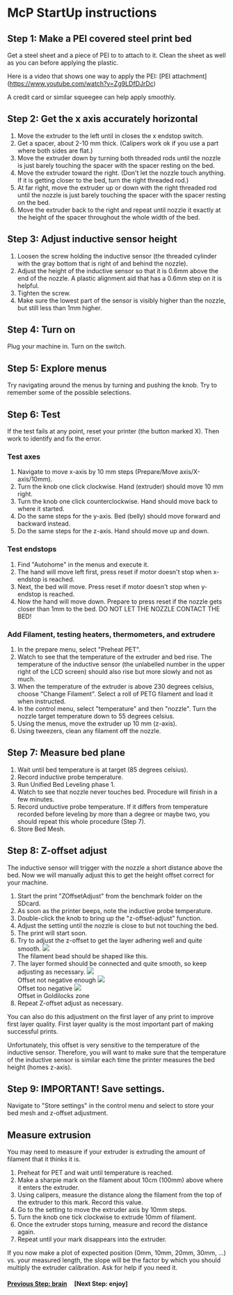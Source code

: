 # McP StartUp instructions

## Step 1: Make a PEI covered steel print bed

Get a steel sheet and a piece of PEI to to attach to it.  Clean the sheet as well as you can before applying the plastic.

Here is a video that shows one way to apply the PEI: [PEI attachment] (https://www.youtube.com/watch?v=Zg9LDfDJrDc)

A credit card or similar squeegee can help apply smoothly.

##  Step 2: Get the x axis accurately horizontal

1. Move the extruder to the left until in closes the x endstop switch.
1. Get a spacer, about 2-10 mm thick. (Calipers work ok if you use a part where both sides are flat.)
1. Move the extruder down by turning both threaded rods until the nozzle is just barely touching the spacer with the spacer resting on the bed.  
1. Move the extruder toward the right.  (Don't let the nozzle touch anything.  If it is getting closer to the bed, turn the right threaded rod.)
1. At far right, move the extruder up or down with the right threaded rod until the nozzle is just barely touching the spacer with the spacer resting on the bed.
1. Move the extruder back to the right and repeat until nozzle it exactly at the height of the spacer throughout the whole width of the bed.

##  Step 3: Adjust inductive sensor height

1. Loosen the screw holding the inductive sensor (the threaded cylinder with the gray bottom that is right of and behind the nozzle).
1. Adjust the height of the inductive sensor so that it is 0.6mm above the end of the nozzle.  A plastic alignment aid that has a 0.6mm step on it is helpful. 
1. Tighten the screw.
1. Make sure the lowest part of the sensor is visibly higher than the nozzle, but still less than 1mm higher.

## Step 4: Turn on

Plug your machine in.  Turn on the switch.

## Step 5: Explore menus

Try navigating around the menus by turning and pushing the knob.  Try to remember some of the possible selections.

## Step 6: Test 

If the test fails at any point, reset your printer (the button marked X).  Then work to identify and fix the error.

### Test axes

1. Navigate to move x-axis by 10 mm steps (Prepare/Move axis/X-axis/10mm).
1. Turn the knob one click clockwise.  Hand (extruder) should move 10 mm right.
1. Turn the knob one click counterclockwise.  Hand should move back to where it started.
1. Do the same steps for the y-axis.  Bed (belly) should move forward and backward instead.
1. Do the same steps for the z-axis.  Hand should move up and down.

### Test endstops

1. Find "Autohome" in the menus and execute it.  
1. The hand will move left first, press reset if motor doesn't stop when x-endstop is reached.
1. Next, the bed will move. Press reset if motor doesn't stop when y-endstop is reached.
1. Now the hand will move down. Prepare to press reset if the nozzle gets closer than 1mm to the bed.  DO NOT LET THE NOZZLE CONTACT THE BED!

### Add Filament, testing heaters, thermometers, and extrudere 

1. In the prepare menu, select "Preheat PET".
1. Watch to see that the temperature of the extruder and bed rise.  The temperature of the inductive sensor (the unlabelled number in the upper right of the LCD screen) should also rise but more slowly and not as much.
1. When the temperature of the extruder is above 230 degrees celsius, choose "Change Filament".  Select a roll of PETG filament and load it when instructed.
1. In the control menu, select "temperature" and then "nozzle".  Turn the nozzle target temperature down to 55 degrees celsius.
1. Using the menus, move the extruder up 10 mm (z-axis).
1. Using tweezers, clean any filament off the nozzle.

## Step 7: Measure bed plane

1. Wait until bed temperature is at target (85 degrees celsius).
1. Record inductive probe temperature.
1. Run Unified Bed Leveling phase 1.
1. Watch to see that nozzle never touches bed.  Procedure will finish in a few minutes.
1. Record unductive probe temperature.  If it differs from temperature recorded before leveling by more than a degree or maybe two, you should repeat this whole procedure (Step 7).
1. Store Bed Mesh.

## Step 8: Z-offset adjust

The inductive sensor will trigger with the nozzle a short distance above the bed.  Now we will manually adjust this to get the height offset correct for your machine.

1. Start the print "ZOffsetAdjust" from the benchmark folder on the SDcard.
1. As soon as the printer beeps, note the inductive probe temperature.
1. Double-click the knob to bring up the "z-offset-adjust" function.
1. Adjust the setting until the nozzle is close to but not touching the bed.
1. The print will start soon.
1. Try to adjust the z-offset to get the layer adhering well and quite smooth. 
![](img/first_layer_crosssection.png)\
The filament bead should be shaped like this.
1. The layer formed should be connected and quite smooth, so keep adjusting as necessary.
![](img/NozzleTooHigh.jpg)\
Offset not negative enough
![](img/NozzleTooLow.jpg)\
Offset too negative
![](img/NozzleHeightPerfect.jpg)\
Offset in Goldilocks zone
1. Repeat Z-offset adjust as necessary.

You can also do this adjustment on the first layer of any print to improve first layer quality.  First layer quality is the most important part of making successful prints.

Unfortunately, this offset is very sensitive to the temperature of the inductive sensor.  Therefore, you will want to make sure that the temperature of the inductive sensor is similar each time the printer measures the bed height (homes z-axis).

## Step 9: IMPORTANT! Save settings.

Navigate to "Store settings" in the control menu and select to store your bed mesh and z-offset adjustment.

## Measure extrusion

You may need to measure if your extruder is extruding the amount of filament that it thinks it is.

1. Preheat for PET and wait until temperature is reached.
1. Make a sharpie mark on the filament about 10cm (100mm) above where it enters the extruder.
1. Using calipers, measure the distance along the filament from the top of the extruder to this mark. Record this value.
1. Go to the setting to move the extruder axis by 10mm steps.
1. Turn the knob one tick clockwise to extrude 10mm of filament.
1. Once the extruder stops turning, measure and record the distance again.
1. Repeat until your mark disappears into the extruder.

If you now make a plot of expected position (0mm, 10mm, 20mm, 30mm, ...) vs. your measured length, the slope will be the factor by which you should multiply the extruder calibration.  Ask for help if you need it. 


  
#### [Previous Step: brain](brain.md) &nbsp;&nbsp;&nbsp; [Next Step: enjoy]
